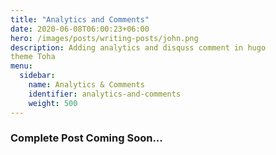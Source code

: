 ```yaml
---
title: "Analytics and Comments"
date: 2020-06-08T06:00:23+06:00
hero: /images/posts/writing-posts/john.png
description: Adding analytics and disquss comment in hugo 
theme Toha
menu:
  sidebar:
    name: Analytics & Comments
    identifier: analytics-and-comments
    weight: 500
---
```


### Complete Post Coming Soon...